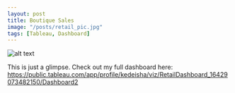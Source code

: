 ```yaml
---
layout: post
title: Boutique Sales
image: "/posts/retail_pic.jpg"
tags: [Tableau, Dashboard]
---
```



![alt text](/img/posts/Fake_1.png "Boutiqe Sales")


This is just a glimpse. Check out my full dashboard here: https://public.tableau.com/app/profile/kedeisha/viz/RetailDashboard_16429073482150/Dashboard2


